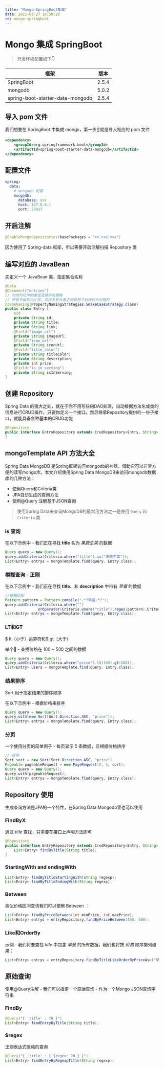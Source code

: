 ```yaml
---
title: "Mongo-SpringBoot集成"
date: 2021-08-27 16:50:20
re: mongo-springboot
---
```


# Mongo 集成 SpringBoot

> 开发环境配置如下👇

| 框架                             | 版本  |
| -------------------------------- | ----- |
| SpringBoot                       | 2.5.4 |
| mongodb                          | 5.0.2 |
| spring-boot-starter-data-mongodb | 2.5.4 |

## 导入 pom 文件

我们想要在 SpringBoot 中集成 mongo，第一步☝️就是导入相应的 pom 文件

```xml
<dependency>
    <groupId>org.springframework.boot</groupId>
    <artifactId>spring-boot-starter-data-mongodb</artifactId>
</dependency>
```

## 配置文件

```yaml
spring:
  data:
    # mongodb 配置
    mongodb:
      database: xxx
      host: 127.0.0.1
      port: 27017
```

## 开启注解

```java
@EnableMongoRepositories(basePackages = "xx.xxx.xxx")
```

因为使用了 Spring-data 框架，所以需要开启注解扫描 Repository 类

## 编写对应的 JavaBean

先定义一个 JavaBean 类，指定集合名称

```java
@Data
@Document("entries")
// 为序列化中的属性选择命名策略
// 所有字母均为小写，并在名称元素之间使用下划线作为分隔符
@JsonNaming(PropertyNamingStrategies.SnakeCaseStrategy.class)
public class Entry {
    @Id
    private String id;
    private String title;
    private String link;
    @Field("image_url")
    private String imageUrl;
    @Field("icon_url")
    private String iconUrl;
    @Field("title_color")
    private String titleColor;
    private String description;
    private int price;
    @Field("is_in_serving")
    private String isInServing;
}
```

## 创建 Repository

Spring Data 的强大之处，就在于你不用写任何DAO处理，自动根据方法名或类的信息进行CRUD操作。只要你定义一个接口，然后继承Repository提供的一些子接口，就能具备各种基本的CRUD功能

```java
@Repository
public interface EntryRepository extends CrudRepository<Entry, String> {
}
```

## mongoTemplate API 方法大全

Spring Data MongoDB 是Spring框架访问mongodb的神器，借助它可以非常方便的读写mongo库。本文介绍使用Spring Data MongoDB来访问mongodb数据库的几种方法：

- 使用Query和Criteria类
- JPA自动生成的查询方法
- 使用@Query 注解基于JSON查询

> 使用Spring Data来查询MongoDB的最常用方法之一是使用 `Query` 和 `Criteria` 类

### is 查询

在以下示例中 - 我们正在寻找 **title** 名为 *果蔬生菜* 的数据

```java
Query query = new Query();
query.addCriteria(Criteria.where("title").is("果蔬生菜"));
List<Entry> entrys = mongoTemplate.find(query, Entry.class);
```

### 模糊查询 - 正则

在以下示例中 - 我们正在寻找 **title**、和 **description** 中带有 *早餐* 的数据

```java
//模糊匹配
Pattern pattern = Pattern.compile(".*?早餐.*?");
query.addCriteria(Criteria.where("")
              .orOperator(Criteria.where("title").regex(pattern),Criteria.where("description").regex(pattern)));
List<Entry> entrys = mongoTemplate.find(query, Entry.class);
```

### LT和GT

$ lt（小于）运算符和$ gt（大于）

举个🌰 - 查找价格在 100 ~ 500 之间的数据

```java
Query query = new Query();
query.addCriteria(Criteria.where("price").lt(100).gt(500));
List<Entry> users = mongoTemplate.find(query, Entry.class);
```

### 结果排序

Sort 用于指定结果的排序顺序

在以下示例中 - 根据价格来排序

```java
Query query = new Query();
query.with(new Sort(Sort.Direction.ASC, "price"));
List<Entry> entrys = mongoTemplate.find(query, Entry.class);
```

### 分页

一个使用分页的简单例子 - 每页显示 5 条数据，且根据价格排序

```java
// 排序
Sort sort = new Sort(Sort.Direction.ASC, "price")
Pageable pageableRequest = new PageRequest(0, 5, sort);
Query query = new Query();
query.with(pageableRequest);
List<Entry> entrys = mongoTemplate.find(query, Entry.class);
```

## Repository 使用

生成查询方法是JPA的一个特性，在Spring Data Mongodb里也可以使用

### FindByX

 通过 *title* 查找，只需要在接口上声明方法即可

```java
@Repository
public interface EntryRepository extends CrudRepository<Entry, String> {
    List<Entry> findByTitle(String title);
}
```

### StartingWith and endingWith

```java
List<Entry> findByTitleStartingWith(String regexp);
List<Entry> findByTitleEndingWith(String regexp);
```

### Between

类似价格区间查询我们可以使用 Between ：

```java
List<Entry> findByPriceBetween(int minPrice, int maxPrice);
List<Entry> entrys = entryRepository.findByPriceBetween(100, 500);
```

### Like和OrderBy

示例 - 我们将要查找 *title* 中包含 *早餐* 的所有数据，我们也将按 *价格* 顺序排列结果：

```java
List<Entry> entrys = entryRepository.findByTitleLikeOrderByPriceAsc("早餐");
```

## 原始查询

使用@Query注解 - 我们可以指定一个原始查询 - 作为一个Mongo JSON查询字符串

### FindBy

```java
@Query("{ 'title' : ?0 }")
List<Entry> findEntryByTitle(String title);
```

### $regex

正则表达式驱动的查询

```java
@Query("{ 'title' : { $regex: ?0 } }")
List<Entry> findEntryByRegexpTitle(String regexp);
```

